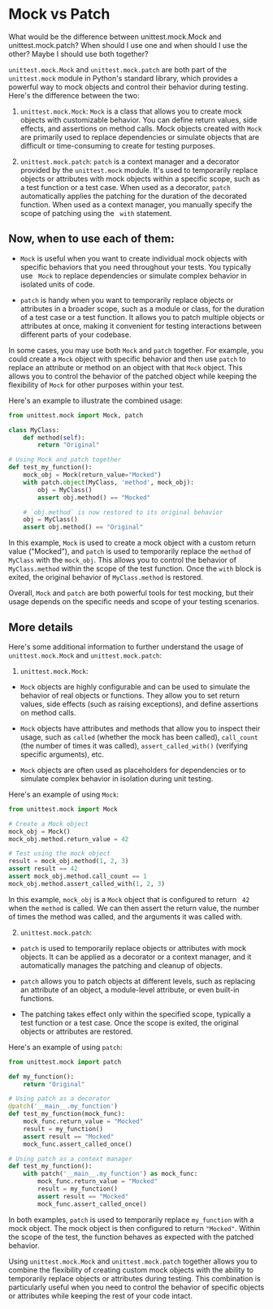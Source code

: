 # Mock vs Patch

What would be the difference between unittest.mock.Mock and 
unittest.mock.patch? When should I use one and when should I use the other? 
Maybe I should use both together? 

`unittest.mock.Mock` and `unittest.mock.patch` are both part of the `
unittest.mock` module in Python's standard library, which provides a powerful 
way to mock objects and control their behavior during testing. Here's the 
difference between the two: 

1. `unittest.mock.Mock`: `Mock` is a class that allows you to create mock 
objects with customizable behavior. You can define return values, side 
effects, and assertions on method calls. Mock objects created with `Mock` are 
primarily used to replace dependencies or simulate objects that are difficult 
or time-consuming to create for testing purposes. 

2. `unittest.mock.patch`: `patch` is a context manager and a decorator 
provided by the `unittest.mock` module. It's used to temporarily replace 
objects or attributes with mock objects within a specific scope, such as a 
test function or a test case. When used as a decorator, `patch` automatically 
applies the patching for the duration of the decorated function. When used as 
a context manager, you manually specify the scope of patching using the `
with` statement. 

## Now, when to use each of them: 

- `Mock` is useful when you want to create individual mock objects with 
specific behaviors that you need throughout your tests. You typically use `
Mock` to replace dependencies or simulate complex behavior in isolated units 
of code. 

- `patch` is handy when you want to temporarily replace objects or attributes 
in a broader scope, such as a module or class, for the duration of a test 
case or a test function. It allows you to patch multiple objects or 
attributes at once, making it convenient for testing interactions between 
different parts of your codebase. 

In some cases, you may use both `Mock` and `patch` together. For example, you 
could create a `Mock` object with specific behavior and then use `patch` to 
replace an attribute or method on an object with that `Mock` object. This 
allows you to control the behavior of the patched object while keeping the 
flexibility of `Mock` for other purposes within your test. 

Here's an example to illustrate the combined usage:

```python
from unittest.mock import Mock, patch

class MyClass:
    def method(self):
        return "Original"

# Using Mock and patch together
def test_my_function():
    mock_obj = Mock(return_value="Mocked")
    with patch.object(MyClass, 'method', mock_obj):
        obj = MyClass()
        assert obj.method() == "Mocked"

    # `obj.method` is now restored to its original behavior
    obj = MyClass()
    assert obj.method() == "Original"
```

In this example, `Mock` is used to create a mock object with a custom return 
value ("Mocked"), and `patch` is used to temporarily replace the `method` of `
MyClass` with the `mock_obj`. This allows you to control the behavior of `
MyClass.method` within the scope of the test function. Once the `with` block 
is exited, the original behavior of `MyClass.method` is restored. 

Overall, `Mock` and `patch` are both powerful tools for test mocking, but 
their usage depends on the specific needs and scope of your testing 
scenarios. 


## More details

Here's some additional information to further understand 
the usage of `unittest.mock.Mock` and `unittest.mock.patch`:

1. `unittest.mock.Mock`:

- `Mock` objects are highly configurable and can be used to simulate the 
behavior of real objects or functions. They allow you to set return values, 
side effects (such as raising exceptions), and define assertions on method 
calls. 

- `Mock` objects have attributes and methods that allow you to inspect their 
usage, such as `called` (whether the mock has been called), `call_count` (the 
number of times it was called), `assert_called_with()` (verifying specific 
arguments), etc. 

- `Mock` objects are often used as placeholders for dependencies or to 
simulate complex behavior in isolation during unit testing. 

Here's an example of using `Mock`:

```python
from unittest.mock import Mock

# Create a Mock object
mock_obj = Mock()
mock_obj.method.return_value = 42

# Test using the mock object
result = mock_obj.method(1, 2, 3)
assert result == 42
assert mock_obj.method.call_count == 1
mock_obj.method.assert_called_with(1, 2, 3)
```

In this example, `mock_obj` is a `Mock` object that is configured to return `
42` when the `method` is called. We can then assert the return value, the 
number of times the method was called, and the arguments it was called with. 

2. `unittest.mock.patch`:

- `patch` is used to temporarily replace objects or attributes with mock 
objects. It can be applied as a decorator or a context manager, and it 
automatically manages the patching and cleanup of objects. 

- `patch` allows you to patch objects at different levels, such as replacing 
an attribute of an object, a module-level attribute, or even built-in 
functions. 

- The patching takes effect only within the specified scope, typically a test 
function or a test case. Once the scope is exited, the original objects or 
attributes are restored. 

Here's an example of using `patch`:

```python
from unittest.mock import patch

def my_function():
    return "Original"

# Using patch as a decorator
@patch('__main__.my_function')
def test_my_function(mock_func):
    mock_func.return_value = "Mocked"
    result = my_function()
    assert result == "Mocked"
    mock_func.assert_called_once()

# Using patch as a context manager
def test_my_function():
    with patch('__main__.my_function') as mock_func:
        mock_func.return_value = "Mocked"
        result = my_function()
        assert result == "Mocked"
        mock_func.assert_called_once()
```

In both examples, `patch` is used to temporarily replace `my_function` with a 
mock object. The mock object is then configured to return `"Mocked"`. Within 
the scope of the test, the function behaves as expected with the patched 
behavior. 

Using `unittest.mock.Mock` and `unittest.mock.patch` together allows you to 
combine the flexibility of creating custom mock objects with the ability to 
temporarily replace objects or attributes during testing. This combination is 
particularly useful when you need to control the behavior of specific objects 
or attributes while keeping the rest of your code intact. 
